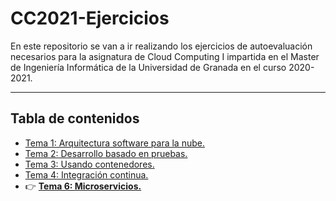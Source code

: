 # CC2021-Ejercicios
En este repositorio se van a ir realizando los ejercicios de autoevaluación necesarios para la asignatura de Cloud Computing I impartida en el Master de Ingeniería Informática de la Universidad de Granada en el curso 2020-2021.

---

## Tabla de contenidos

* [Tema 1: Arquitectura software para la nube.](Ejercicios/Tema1.md)
* [Tema 2: Desarrollo basado en pruebas.](Ejercicios/Tema2.md) 
* [Tema 3: Usando contenedores.](Ejercicios/Tema3.md)
* [Tema 4: Integración continua.](Ejercicios/Tema4.md) 
* :point_right: **[Tema 6: Microservicios.](Ejercicios/Tema6.md)**
<!--* [Tema 6: Creación de infraestructuras virtuales reproducibles]() -->
<!--* [Tema 7: Orquestación de máquinas virtuales]() -->